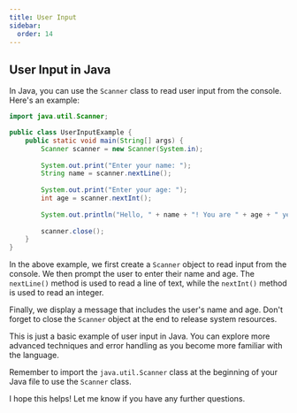 ```yaml
---
title: User Input
sidebar:
  order: 14
---
```


## User Input in Java

In Java, you can use the `Scanner` class to read user input from the console. Here's an example:

```java
import java.util.Scanner;

public class UserInputExample {
    public static void main(String[] args) {
        Scanner scanner = new Scanner(System.in);
        
        System.out.print("Enter your name: ");
        String name = scanner.nextLine();
        
        System.out.print("Enter your age: ");
        int age = scanner.nextInt();
        
        System.out.println("Hello, " + name + "! You are " + age + " years old.");
        
        scanner.close();
    }
}
```

In the above example, we first create a `Scanner` object to read input from the console. We then prompt the user to enter their name and age. The `nextLine()` method is used to read a line of text, while the `nextInt()` method is used to read an integer.

Finally, we display a message that includes the user's name and age. Don't forget to close the `Scanner` object at the end to release system resources.

This is just a basic example of user input in Java. You can explore more advanced techniques and error handling as you become more familiar with the language.

Remember to import the `java.util.Scanner` class at the beginning of your Java file to use the `Scanner` class.

I hope this helps! Let me know if you have any further questions.